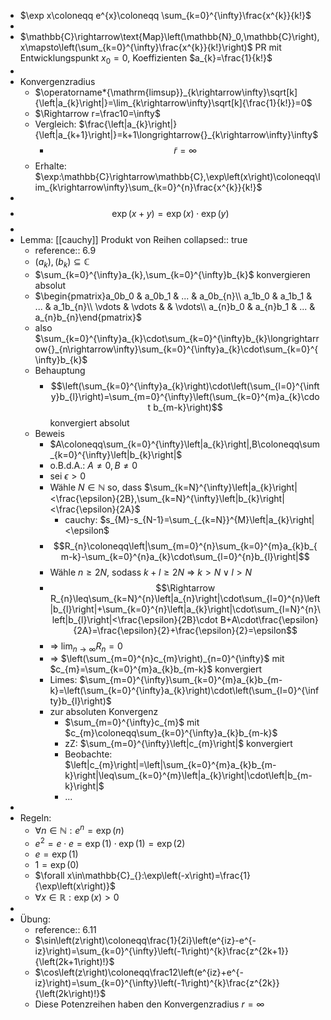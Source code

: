 - $\exp x\coloneqq e^{x}\coloneqq \sum_{k=0}^{\infty}\frac{x^{k}}{k!}$
-
- $\mathbb{C}\rightarrow\text{Map}\left(\mathbb{N}_0,\mathbb{C}\right),x\mapsto\left(\sum_{k=0}^{\infty}\frac{x^{k}}{k!}\right)$ PR mit Entwicklungspunkt $x_0=0$, Koeffizienten $a_{k}=\frac{1}{k!}$
-
- Konvergenzradius
	- $\operatorname*{\mathrm{limsup}}_{k\rightarrow\infty}\sqrt[k]{\left|a_{k}\right|}=\lim_{k\rightarrow\infty}\sqrt[k]{\frac{1}{k!}}=0$
	- $\Rightarrow r=\frac10=\infty$
	- Vergleich: $\frac{\left|a_{k}\right|}{\left|a_{k+1}\right|}=k+1\longrightarrow{}_{k\rightarrow\infty}\infty$
		- $$\tilde{r}=\infty$$
	- Erhalte: $\exp:\mathbb{C}\rightarrow\mathbb{C},\exp\left(x\right)\coloneqq\lim_{k\rightarrow\infty}\sum_{k=0}^{n}\frac{x^{k}}{k!}$
-
- $$\exp\left(x+y\right)=\exp\left(x\right)\cdot\exp\left(y\right)$$
-
- Lemma: [[cauchy]] Produkt von Reihen
  collapsed:: true
	- reference:: 6.9
	- $\left(a_{k}\right),\left(b_{k}\right)\subseteq\mathbb{C}$
	- $\sum_{k=0}^{\infty}a_{k},\sum_{k=0}^{\infty}b_{k}$ konvergieren absolut
	- $\begin{pmatrix}a_0b_0 & a_0b_1 & ... & a_0b_{n}\\ a_1b_0 & a_1b_1 & ... & a_1b_{n}\\ \vdots & \vdots &  & \vdots\\ a_{n}b_0 & a_{n}b_1 & ... & a_{n}b_{n}\end{pmatrix}$
	- also $\sum_{k=0}^{\infty}a_{k}\cdot\sum_{k=0}^{\infty}b_{k}\longrightarrow{}_{n\rightarrow\infty}\sum_{k=0}^{\infty}a_{k}\cdot\sum_{k=0}^{\infty}b_{k}$
	- Behauptung
		- $$\left(\sum_{k=0}^{\infty}a_{k}\right)\cdot\left(\sum_{l=0}^{\infty}b_{l}\right)=\sum_{m=0}^{\infty}\left(\sum_{k=0}^{m}a_{k}\cdot b_{m-k}\right)$$ konvergiert absolut
	- Beweis
		- $A\coloneqq\sum_{k=0}^{\infty}\left|a_{k}\right|,B\coloneqq\sum_{k=0}^{\infty}\left|b_{k}\right|$
		- o.B.d.A.: $A\neq0,B\neq0$
		- sei $\epsilon>0$
		- Wähle $N\in\mathbb{N}$ so, dass $\sum_{k=N}^{\infty}\left|a_{k}\right|<\frac{\epsilon}{2B},\sum_{k=N}^{\infty}\left|b_{k}\right|<\frac{\epsilon}{2A}$
			- cauchy: $s_{M}-s_{N-1}=\sum_{_{k=N}}^{M}\left|a_{k}\right|<\epsilon$
		- $$R_{n}\coloneqq\left|\sum_{m=0}^{n}\sum_{k=0}^{m}a_{k}b_{m-k}-\sum_{k=0}^{n}a_{k}\cdot\sum_{l=0}^{n}b_{l}\right|$$
		- Wähle $n\geq2N$, sodass $k+l\geq2N$ => $k>N\lor l>N$
		- $$\Rightarrow R_{n}\leq\sum_{k=N}^{n}\left|a_{n}\right|\cdot\sum_{l=0}^{n}\left|b_{l}\right|+\sum_{k=0}^{n}\left|a_{k}\right|\cdot\sum_{l=N}^{n}\left|b_{l}\right|<\frac{\epsilon}{2B}\cdot B+A\cdot\frac{\epsilon}{2A}=\frac{\epsilon}{2}+\frac{\epsilon}{2}=\epsilon$$
		- => $\lim_{n\rightarrow\infty}R_{n}=0$
		- => $\left(\sum_{m=0}^{n}c_{m}\right)_{n=0}^{\infty}$ mit $c_{m}=\sum_{k=0}^{m}a_{k}b_{m-k}$ konvergiert
		- Limes: $\sum_{m=0}^{\infty}\sum_{k=0}^{m}a_{k}b_{m-k}=\left(\sum_{k=0}^{\infty}a_{k}\right)\cdot\left(\sum_{l=0}^{\infty}b_{l}\right)$
		- zur absoluten Konvergenz
			- $\sum_{m=0}^{\infty}c_{m}$ mit $c_{m}\coloneqq\sum_{k=0}^{\infty}a_{k}b_{m-k}$
			- zZ: $\sum_{m=0}^{\infty}\left|c_{m}\right|$ konvergiert
			- Beobachte: $\left|c_{m}\right|=\left|\sum_{k=0}^{m}a_{k}b_{m-k}\right|\leq\sum_{k=0}^{m}\left|a_{k}\right|\cdot\left|b_{m-k}\right|$
			- ...
-
- Regeln:
	- $\forall n\in\mathbb{N}:e^{n}=\exp\left(n\right)$
	- $e^2=e\cdot e=\exp\left(1\right)\cdot\exp\left(1\right)=\exp\left(2\right)$
	- $e=\exp\left(1\right)$
	- $1=\exp\left(0\right)$
	- $\forall x\in\mathbb{C}_{}:\exp\left(-x\right)=\frac{1}{\exp\left(x\right)}$
	- $\forall x\in\mathbb{R}:\exp\left(x\right)>0$
-
- Übung:
	- reference:: 6.11
	- $\sin\left(z\right)\coloneqq\frac{1}{2i}\left(e^{iz}-e^{-iz}\right)=\sum_{k=0}^{\infty}\left(-1\right)^{k}\frac{z^{2k+1}}{\left(2k+1\right)!}$
	- $\cos\left(z\right)\coloneqq\frac12\left(e^{iz}+e^{-iz}\right)=\sum_{k=0}^{\infty}\left(-1\right)^{k}\frac{z^{2k}}{\left(2k\right)!}$
	- Diese Potenzreihen haben den Konvergenzradius $r=\infty$